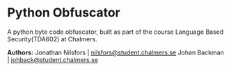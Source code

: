 # Python Obfuscator
A python byte code obfuscator, built as part of the course Language Based
Security(TDA602) at Chalmers.

**Authors:**
Jonathan Nilsfors | nilsfors@student.chalmers.se
Johan Backman | johback@student.chalmers.se
